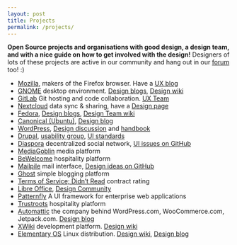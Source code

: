 ```yaml
---
layout: post
title: Projects
permalink: /projects/
---
```


**Open Source projects and organisations with good design, a design team, and with a nice guide on how to get involved with the design!** Designers of lots of these projects are active in our community and hang out in our [forum](https://discourse.opensourcedesign.net/) too! :)

* [Mozilla](https://mozilla.org), makers of the Firefox browser. Have a [UX blog](https://blog.mozilla.org/ux)
* [GNOME](https://www.gnome.org/) desktop environment. [Design blogs](https://blogs.gnome.org/aday/category/gnome-ux), [Design wiki](https://wiki.gnome.org/Design)
* [GitLab](https://about.gitlab.com/) Git hosting and code collaboration. [UX Team](https://about.gitlab.com/handbook/engineering/ux/)
* [Nextcloud](https://nextcloud.com) data sync & sharing, have a [Design page](https://nextcloud.com/design)
* [Fedora](https://getfedora.org/), [Design blogs](https://fedoraplanet.org/design/), [Design Team wiki](https://fedoraproject.org/wiki/Design)
* [Canonical (Ubuntu)](https://ubuntu.com), [Design blog](https://design.canonical.com)
* [WordPress](https://wordpress.org), [Design discussion](https://make.wordpress.org/design/) and [handbook](https://make.wordpress.org/design/handbook/)
* [Drupal](https://www.drupal.org/), [usability group](https://groups.drupal.org/usability), [UI standards](https://drupal.org/ui-standards)
* [Diaspora](https://diasporafoundation.org/) decentralized social network, [UI issues on GitHub](https://github.com/diaspora/diaspora/issues?labels=ui)
* [MediaGoblin](https://mediagoblin.org/) media platform
* [BeWelcome](https://www.bewelcome.org/) hospitality platform
* [Mailpile](https://www.mailpile.is/) mail interface, [Design ideas on GitHub](https://github.com/pagekite/mailpile/issues?milestone=2)
* [Ghost](https://ghost.org/) simple blogging platform
* [Terms of Service; Didn’t Read](https://tosdr.org/) contract rating
* [Libre Office](https://www.libreoffice.org/), [Design Community](https://www.libreoffice.org/community/design/)
* [Patternfly](https://www.patternfly.org/) A UI framework for enterprise web applications
* [Trustroots](https://www.trustroots.org/) hospitality platform
* [Automattic](https://automattic.com/) the company behind WordPress.com, WooCommerce.com, Jetpack.com. [Design blog](https://automattic.design/)
* [XWiki](https://www.xwiki.org) development platform. [Design wiki](https://design.xwiki.org)
* [Elementary OS](https://elementary.io/en/) Linux distribution. [Design wiki](https://docs.elementary.io/hig/), [Design blog](https://blog.elementary.io/tags/#design)
